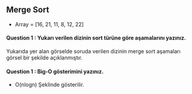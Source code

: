 ## Merge Sort

- Array =  [16, 21, 11, 8, 12, 22]

#### Question 1 : Yukarı verilen dizinin sort  türüne göre aşamalarını yazınız.
Yukarıda yer alan görselde soruda verilen dizinin merge sort aşamaları görsel bir şekilde açıklanmıştır.

#### Question 1 : Big-O gösterimini yazınız.
* O(nlogn) Şeklinde gösterilir.
